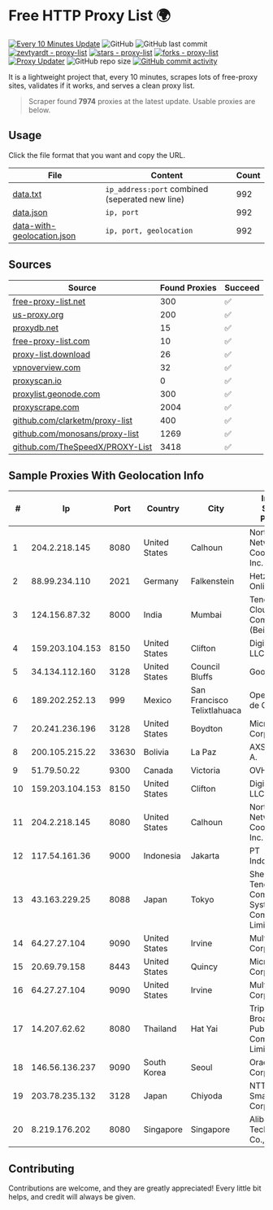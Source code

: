 
# Free HTTP Proxy List 🌍

[![Every 10 Minutes Update](https://github.com/mertguvencli/http-proxy-list/actions/workflows/main.yml/badge.svg?branch=main)](https://github.com/mertguvencli/http-proxy-list/actions/workflows/main.yml)
![GitHub](https://img.shields.io/github/license/mertguvencli/http-proxy-list)
![GitHub last commit](https://img.shields.io/github/last-commit/mertguvencli/http-proxy-list)
[![zevtyardt - proxy-list](https://img.shields.io/static/v1?label=zevtyardt&message=proxy-list&color=blue&logo=github)](https://github.com/zevtyardt/proxy-list "Go to GitHub repo")
[![stars - proxy-list](https://img.shields.io/github/stars/zevtyardt/proxy-list?style=social)](https://github.com/zevtyardt/proxy-list)
[![forks - proxy-list](https://img.shields.io/github/forks/zevtyardt/proxy-list?style=social)](https://github.com/zevtyardt/proxy-list)
[![Proxy Updater](https://github.com/zevtyardt/proxy-list/workflows/Proxy%20Updater/badge.svg)](https://github.com/zevtyardt/proxy-list/actions?query=workflow:"Proxy+Updater")
![GitHub repo size](https://img.shields.io/github/repo-size/zevtyardt/proxy-list)
[![GitHub commit activity](https://img.shields.io/github/commit-activity/m/zevtyardt/proxy-list?logo=commits)](https://github.com/zevtyardt/proxy-list/commits/main)

It is a lightweight project that, every 10 minutes, scrapes lots of free-proxy sites, validates if it works, and serves a clean proxy list.

> Scraper found **7974** proxies at the latest update. Usable proxies are below.

## Usage

Click the file format that you want and copy the URL.

|File|Content|Count|
|----|-------|-----|
|[data.txt](https://raw.githubusercontent.com/mertguvencli/http-proxy-list/main/proxy-list/data.txt)|`ip_address:port` combined (seperated new line)|992|
|[data.json](https://raw.githubusercontent.com/mertguvencli/http-proxy-list/main/proxy-list/data.json)|`ip, port`|992|
|[data-with-geolocation.json](https://raw.githubusercontent.com/mertguvencli/http-proxy-list/main/proxy-list/data-with-geolocation.json)|`ip, port, geolocation`|992|

## Sources

|Source|Found Proxies|Succeed|
|------|-------------|-------|
|[free-proxy-list.net](https://free-proxy-list.net)|300|✅|
|[us-proxy.org](https://www.us-proxy.org)|200|✅|
|[proxydb.net](http://proxydb.net)|15|✅|
|[free-proxy-list.com](https://free-proxy-list.com/?page=&port=&type%5B%5D=http&type%5B%5D=https&up_time=0&search=Search)|10|✅|
|[proxy-list.download](https://www.proxy-list.download/HTTP)|26|✅|
|[vpnoverview.com](https://vpnoverview.com/privacy/anonymous-browsing/free-proxy-servers)|32|✅|
|[proxyscan.io](https://www.proxyscan.io)|0|✅|
|[proxylist.geonode.com](https://proxylist.geonode.com/api/proxy-list?limit=300&page=1&sort_by=lastChecked&sort_type=desc&protocols=http,https)|300|✅|
|[proxyscrape.com](https://api.proxyscrape.com/v2/?request=displayproxies&protocol=http&timeout=10000&country=all&ssl=all&anonymity=all)|2004|✅|
|[github.com/clarketm/proxy-list](https://raw.githubusercontent.com/clarketm/proxy-list/master/proxy-list-raw.txt)|400|✅|
|[github.com/monosans/proxy-list](https://raw.githubusercontent.com/monosans/proxy-list/main/proxies/http.txt)|1269|✅|
|[github.com/TheSpeedX/PROXY-List](https://raw.githubusercontent.com/TheSpeedX/PROXY-List/master/http.txt)|3418|✅|


## Sample Proxies With Geolocation Info

|#|Ip|Port|Country|City|Internet Service Provider|
|-|--|----|-------|----|-------------------------|
|1|204.2.218.145|8080|United States|Calhoun|North Georgia Network Cooperative, Inc.|
|2|88.99.234.110|2021|Germany|Falkenstein|Hetzner Online GmbH|
|3|124.156.87.32|8000|India|Mumbai|Tencent Cloud Computing (Beijing) Co|
|4|159.203.104.153|8150|United States|Clifton|DigitalOcean, LLC|
|5|34.134.112.160|3128|United States|Council Bluffs|Google LLC|
|6|189.202.252.13|999|Mexico|San Francisco Telixtlahuaca|Operbes, S.A. de C.V.|
|7|20.241.236.196|3128|United States|Boydton|Microsoft Corporation|
|8|200.105.215.22|33630|Bolivia|La Paz|AXS Bolivia S. A.|
|9|51.79.50.22|9300|Canada|Victoria|OVH SAS|
|10|159.203.104.153|8150|United States|Clifton|DigitalOcean, LLC|
|11|204.2.218.145|8080|United States|Calhoun|North Georgia Network Cooperative, Inc.|
|12|117.54.161.36|9000|Indonesia|Jakarta|PT IndoInternet|
|13|43.163.229.25|8088|Japan|Tokyo|Shenzhen Tencent Computer Systems Company Limited|
|14|64.27.27.104|9090|United States|Irvine|Multacom Corporation|
|15|20.69.79.158|8443|United States|Quincy|Microsoft Corporation|
|16|64.27.27.104|9090|United States|Irvine|Multacom Corporation|
|17|14.207.62.62|8080|Thailand|Hat Yai|Triple T Broadband Public Company Limited|
|18|146.56.136.237|9090|South Korea|Seoul|Oracle Corporation|
|19|203.78.235.132|3128|Japan|Chiyoda|NTT SmartConnect Corporation|
|20|8.219.176.202|8080|Singapore|Singapore|Alibaba (US) Technology Co., Ltd.|



## Contributing

Contributions are welcome, and they are greatly appreciated! Every
little bit helps, and credit will always be given.

